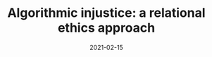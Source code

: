 ---
title: "Algorithmic injustice: a relational ethics approach"
authors:
    - "Abeba Birhane"
categories: 
    - "ethics"
    - "machine learning"
    - "AI"
    - "algorithms"
    - "justice"
link: "https://www.sciencedirect.com/science/article/pii/S2666389921000155"
date: "2021-02-15"
---
